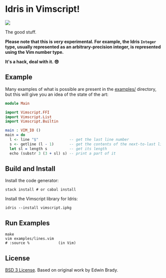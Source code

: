 # Idris in Vimscript!

[![](https://img.shields.io/github/issues/badges/shields/good%20first%20issue.svg?colorB=05c62c)]()

The good stuff.

**Please note that this is *very* experimental. For example, the Idris `Integer` type, usually
represented as an arbitrary-precision integer, is represented using the Vim
number type.**

**It's a hack, deal with it. &#x1f60e;**

## Example

Many examples of what is possible are present in the 
[examples/](https://github.com/owickstrom/idris-vimscript/tree/master/examples) 
directory, but this will give you an idea of the state of the art:

``` idris
module Main

import Vimscript.FFI
import Vimscript.List
import Vimscript.Builtin

main : VIM_IO ()
main = do
  l <- line "$"              -- get the last line number
  s <- getline (l - 1)       -- get the contents of the next-to-last line
  let sl = length s          -- get its length
  echo (substr 3 (3 + sl) s) -- print a part of it
```

## Build and Install

Install the code generator:
``` shell
stack install # or cabal install
```

Install the Vimscript library for Idris:

``` shell
idris --install vimscript.ipkg
```

## Run Examples

``` shell
make
vim examples/lines.vim
# :source %             (in Vim)
```

## License

[BSD 3 License](LICENSE). Based on original work by Edwin Brady.
